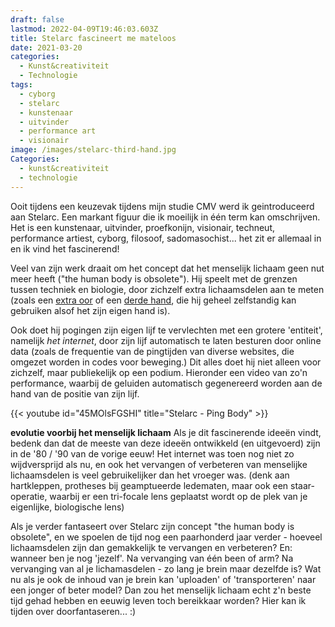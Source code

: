 ```yaml
---
draft: false
lastmod: 2022-04-09T19:46:03.603Z
title: Stelarc fascineert me mateloos
date: 2021-03-20
categories:
  - Kunst&creativiteit
  - Technologie
tags:
  - cyborg
  - stelarc
  - kunstenaar
  - uitvinder
  - performance art
  - visionair
image: /images/stelarc-third-hand.jpg
Categories:
  - kunst&creativiteit
  - technologie
---
```

Ooit tijdens een keuzevak tijdens mijn studie CMV werd ik geintroduceerd aan Stelarc. Een markant figuur die ik moeilijk in één term kan omschrijven. Het is een kunstenaar, uitvinder, proefkonijn, visionair, techneut, performance artiest, cyborg, filosoof, sadomasochist... het zit er allemaal in en ik vind het fascinerend!

Veel van zijn werk draait om het concept dat het menselijk lichaam geen nut meer heeft ("the human body is obsolete"). Hij speelt met de grenzen tussen techniek en biologie, door zichzelf extra lichaamsdelen aan te meten (zoals een [extra oor](http://stelarc.org/?catID=20242) of een [derde hand](http://stelarc.org/?catID=20265), die hij geheel zelfstandig kan gebruiken alsof het zijn eigen hand is). 

Ook doet hij pogingen zijn eigen lijf te vervlechten met een grotere 'entiteit', namelijk _het internet_, door zijn lijf automatisch te laten besturen door online data (zoals de frequentie van de pingtijden van diverse websites, die omgezet worden in codes voor beweging.) Dit alles doet hij niet alleen voor zichzelf, maar publiekelijk op een podium. Hieronder een video van zo'n performance, waarbij de geluiden automatisch gegenereerd worden aan de hand van de positie van zijn lijf. 

{{< youtube id="45MOlsFGSHI" title="Stelarc - Ping Body" >}}

**evolutie voorbij het menselijk lichaam**
Als je dit fascinerende ideeën vindt, bedenk dan dat de meeste van deze ideeën ontwikkeld (en uitgevoerd) zijn in de '80 / '90 van de vorige eeuw! Het internet was toen nog niet zo wijdversprijd als nu, en ook het vervangen of verbeteren van menselijke lichaamsdelen is veel gebruikelijker dan het vroeger was. (denk aan hartkleppen, protheses bij geamptueerde ledematen, maar ook een staar-operatie, waarbij er een tri-focale lens geplaatst wordt op de plek van je eigenlijke, biologische lens)

Als je verder fantaseert over Stelarc zijn concept "the human body is obsolete", en we spoelen de tijd nog een paarhonderd jaar verder - hoeveel lichaamsdelen zijn dan gemakkelijk te vervangen en verbeteren? En: wanneer ben je nog 'jezelf'. Na vervanging van één been of arm? Na vervanging van al je lichamasdelen - zo lang je brein maar dezelfde is? Wat nu als je ook de inhoud van je brein kan 'uploaden' of 'transporteren' naar een jonger of beter model? Dan zou het menselijk lichaam echt z'n beste tijd gehad hebben en eeuwig leven toch bereikkaar worden? Hier kan ik tijden over doorfantaseren... :)